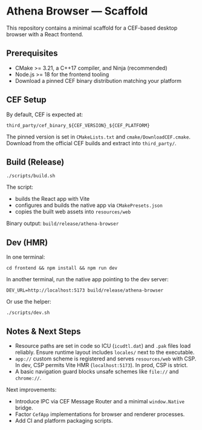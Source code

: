 # Athena Browser — Scaffold

This repository contains a minimal scaffold for a CEF-based desktop browser with a React frontend.

## Prerequisites

- CMake >= 3.21, a C++17 compiler, and Ninja (recommended)
- Node.js >= 18 for the frontend tooling
- Download a pinned CEF binary distribution matching your platform

## CEF Setup

By default, CEF is expected at:

```
third_party/cef_binary_${CEF_VERSION}_${CEF_PLATFORM}
```

The pinned version is set in `CMakeLists.txt` and `cmake/DownloadCEF.cmake`.
Download from the official CEF builds and extract into `third_party/`.

## Build (Release)

```
./scripts/build.sh
```

The script:
- builds the React app with Vite
- configures and builds the native app via `CMakePresets.json`
- copies the built web assets into `resources/web`

Binary output: `build/release/athena-browser`

## Dev (HMR)

In one terminal:

```
cd frontend && npm install && npm run dev
```

In another terminal, run the native app pointing to the dev server:

```
DEV_URL=http://localhost:5173 build/release/athena-browser
```

Or use the helper:

```
./scripts/dev.sh
```

## Notes & Next Steps

- Resource paths are set in code so ICU (`icudtl.dat`) and `.pak` files load reliably. Ensure runtime layout includes `locales/` next to the executable.
- `app://` custom scheme is registered and serves `resources/web` with CSP. In dev, CSP permits Vite HMR (`localhost:5173`). In prod, CSP is strict.
- A basic navigation guard blocks unsafe schemes like `file://` and `chrome://`.

Next improvements:
- Introduce IPC via CEF Message Router and a minimal `window.Native` bridge.
- Factor `CefApp` implementations for browser and renderer processes.
- Add CI and platform packaging scripts.
